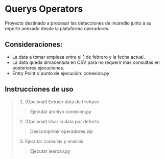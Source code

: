 # Querys Operators

Proyecto destinado a procesar las detecciones de incendio junto a su reporte anexado desde la plataforma operadores.  

## Consideraciones:

- La data a tomar empieza entre el 1 de febrero y la fecha actual.
- La data queda almacenada en CSV para no requerir mas consultas en posteriores ejecuciones.
- Entry Point o punto de ejecución: conexion.py
## Instrucciones de uso

>1. (Opcional) Extraer data de firebase
>
>> Ejecutar archivo conexion.py
>
>2. (Opcional) Usar la data por defecto
>
>> Descomprimir operadores.zip
>
>3. Ejecutar consulas y analisis
>
>> Ejecutar leercsv.py

